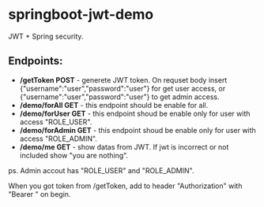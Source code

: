 # springboot-jwt-demo
JWT + Spring security.

## Endpoints:
* <b>/getToken POST</b>  - generete JWT token. On requset body insert {"username":"user","password":"user"} for get user access, or {"username":"user","password":"user"} to get admin access.
* <b>/demo/forAll GET</b>  - this endpoint should be enable for all.
* <b>/demo/forUser GET</b> - this endpoint shoud be enable only for user with access "ROLE_USER".
* <b>/demo/forAdmin GET</b>  - this endpoint shoud be enable only for user with access "ROLE_ADMIN".
* <b>/demo/me GET</b>  - show datas from JWT. If jwt is incorrect or not included show "you are nothing".

ps. Admin accout has "ROLE_USER" and "ROLE_ADMIN".

When you got token from /getToken, add to header "Authorization" with "Bearer " on begin. 
